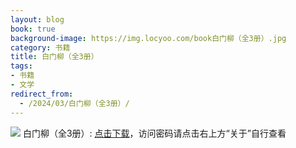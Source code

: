```yaml
---
layout: blog
book: true
background-image: https://img.locyoo.com/book白门柳（全3册）.jpg
category: 书籍
title: 白门柳（全3册）
tags:
- 书籍
- 文学
redirect_from:
  - /2024/03/白门柳（全3册）/
---
```

![](https://img.locyoo.com/book白门柳（全3册）.jpg)
白门柳（全3册）: <a name = "ref1" href="https://url18.ctfile.com/f/50983618-1055287585-513e3a?p=3619">点击下载</a>，访问密码请点击右上方“关于”自行查看